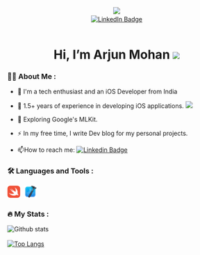 <div id="header" align="center">
  <img src="https://media.giphy.com/media/M9gbBd9nbDrOTu1Mqx/giphy.gif" width="100"/>
</div>
<div id="badges" align="center" >
  <a href="https://www.linkedin.com/in/vparjunmohan/">
    <img src="https://img.shields.io/badge/LinkedIn-blue?style=for-the-badge&logo=linkedin&logoColor=blue" alt="LinkedIn Badge"/>
  </a>
</div>
<div align="center">
<img src="https://komarev.com/ghpvc/?username=vparjunmohan&style=flat-square&color=blue" alt=""/>
</div>
<h1 align="center">
  Hi, I’m Arjun Mohan
  <img src="https://media.giphy.com/media/hvRJCLFzcasrR4ia7z/giphy.gif" width="30px"/>
</h1>

### 👨‍🦱 About Me :

- 📱 I'm a tech enthusiast and an iOS Developer from India

- :telescope: 1.5+ years of experience in developing iOS applications. <img src="https://media.giphy.com/media/WUlplcMpOCEmTGBtBW/giphy.gif" width="30"> 

- :seedling: Exploring Google's MLKit.

- :zap: In my free time, I write Dev blog for my personal projects.

- :mailbox:How to reach me: [![Linkedin Badge](https://img.shields.io/badge/-vparjunmohan-blue?style=social&logo=Linkedin&logoColor=white)](https://www.linkedin.com/in/vparjunmohan/)


### :hammer_and_wrench: Languages and Tools :
<div>
  <img src="https://github.com/devicons/devicon/blob/master/icons/swift/swift-original.svg" title="Swift" alt="Swift" width="30" height="30"/>&nbsp;
  <img src="https://github.com/devicons/devicon/blob/master/icons/xcode/xcode-original.svg" title="Xcode" alt="Xcode" width="30" height="30"/>&nbsp;
</div>

### :fire: My Stats :

![Github stats](https://github-readme-stats.vercel.app/api?username=vparjunmohan&theme=buefy)
<br /><br />
[![Top Langs](https://github-readme-stats.vercel.app/api/top-langs/?username=vparjunmohan&layout=compact&theme=buefy)](https://github.com/vparjunmohan/github-readme-stats)


<!-- ### 👋 Hi, I’m Arjun Mohan

☺️ He/Him <br />
👀 I’m an iOS Developer <br />
🌱 I’m currently working on Flueny - Translator App <br />
📫 How to reach me vparjunmohan@gmail.com <br />
<br /> <br />
![Github stats](https://github-readme-stats.vercel.app/api?username=vparjunmohan&theme=buefy)
<br /><br />
[![Top Langs](https://github-readme-stats.vercel.app/api/top-langs/?username=vparjunmohan&layout=compact&theme=buefy)](https://github.com/vparjunmohan/github-readme-stats) -->


<!--
**vparjunmohan/vparjunmohan** is a ✨ _special_ ✨ repository because its `README.md` (this file) appears on your GitHub profile.

Here are some ideas to get you started:
[![Readme Card](https://github-readme-stats.vercel.app/api/pin/?username=vparjunmohan&repo=github-readme-stats)](https://github.com/vparjunmohan/github-readme-stats)
- 🔭 I’m currently working on ...
- 🌱 I’m currently learning ...
- 👯 I’m looking to collaborate on ...
- 🤔 I’m looking for help with ...
- 💬 Ask me about ...
- 📫 How to reach me: ...
- 😄 Pronouns: ...
- ⚡ Fun fact: ...
-->
